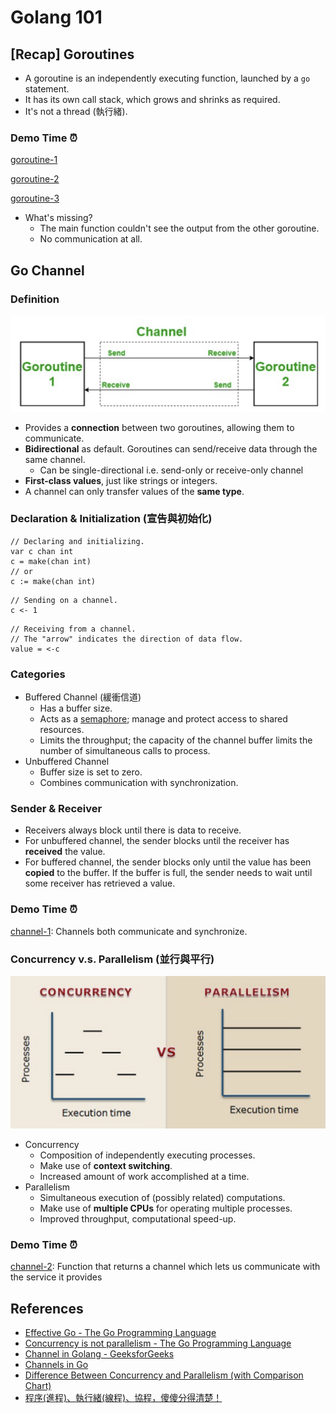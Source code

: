 # Golang 101

## [Recap] Goroutines

- A goroutine is an independently executing function, launched by a `go` statement.
- It has its own call stack, which grows and shrinks as required.
- It's not a thread (執行緒).

### Demo Time :alarm_clock:

[goroutine-1](https://github.com/wendyleeyuhuei/golang-101/tree/main/goroutine-1)

[goroutine-2](https://github.com/wendyleeyuhuei/golang-101/tree/main/goroutine-2)

[goroutine-3](https://github.com/wendyleeyuhuei/golang-101/tree/main/goroutine-3)

- What's missing?
  - The main function couldn't see the output from the other goroutine.
  - No communication at all.

## Go Channel

### Definition

![go channel](./img/go-channel.png)

- Provides a **connection** between two goroutines, allowing them to communicate. 
- **Bidirectional** as default. Goroutines can send/receive data through the same channel. 
  - Can be single-directional i.e. send-only or receive-only channel 
- **First-class values**, just like strings or integers. 
- A channel can only transfer values of the **same type**.

### Declaration & Initialization (宣告與初始化)

```
// Declaring and initializing.
var c chan int
c = make(chan int)
// or
c := make(chan int)
```

```
// Sending on a channel.
c <- 1
```

```
// Receiving from a channel.
// The "arrow" indicates the direction of data flow.
value = <-c
```

### Categories

- Buffered Channel (緩衝信道)
  - Has a buffer size.
  - Acts as a [semaphore](https://www.keil.com/pack/doc/CMSIS/RTOS/html/group__CMSIS__RTOS__SemaphoreMgmt.html#details); manage and protect access to shared resources.
  - Limits the throughput; the capacity of the channel buffer limits the number of simultaneous calls to process.
- Unbuffered Channel
  - Buffer size is set to zero.
  - Combines communication with synchronization.

### Sender & Receiver

- Receivers always block until there is data to receive.
- For unbuffered channel, the sender blocks until the receiver has **received** the value.
- For buffered channel, the sender blocks only until the value has been **copied** to the buffer. If the buffer is full, the sender needs to wait until some receiver has retrieved a value.

### Demo Time :alarm_clock:

[channel-1](https://github.com/wendyleeyuhuei/golang-101/tree/main/channel-1): Channels both communicate and synchronize.

### Concurrency v.s. Parallelism (並行與平行)

![Concurrency v.s. Parallelism](./img/concurrency-vs-parallelism.png)

- Concurrency
  - Composition of independently executing processes.
  - Make use of **context switching**.
  - Increased amount of work accomplished at a time.
- Parallelism
  - Simultaneous execution of (possibly related) computations.
  - Make use of **multiple CPUs** for operating multiple processes.
  - Improved throughput, computational speed-up.

### Demo Time :alarm_clock:

[channel-2](https://github.com/wendyleeyuhuei/golang-101/tree/main/channel-2): Function that returns a channel which lets us communicate with the service it provides

## References

- [Effective Go - The Go Programming Language](https://go.dev/doc/effective_go#channels)
- [Concurrency is not parallelism - The Go Programming Language](https://go.dev/blog/waza-talk)
- [Channel in Golang - GeeksforGeeks](https://www.geeksforgeeks.org/channel-in-golang/)
- [Channels in Go](https://go101.org/article/channel.html)
- [Difference Between Concurrency and Parallelism (with Comparison Chart)](https://techdifferences.com/difference-between-concurrency-and-parallelism.html)
- [程序(進程)、執行緒(線程)、協程，傻傻分得清楚！](https://oldmo860617.medium.com/%E9%80%B2%E7%A8%8B-%E7%B7%9A%E7%A8%8B-%E5%8D%94%E7%A8%8B-%E5%82%BB%E5%82%BB%E5%88%86%E5%BE%97%E6%B8%85%E6%A5%9A-a09b95bd68dd)

